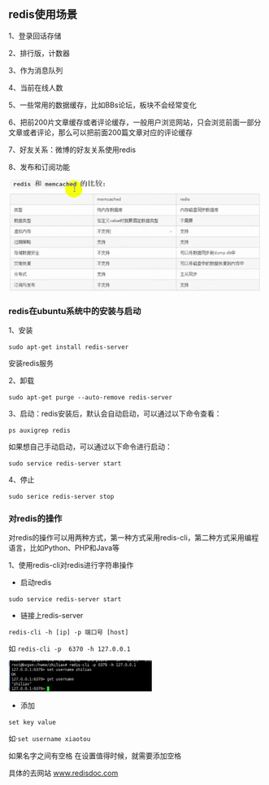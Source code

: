 ## redis使用场景

1、登录回话存储

2、排行版，计数器

3、作为消息队列

4、当前在线人数

5、一些常用的数据缓存，比如BBs论坛，板块不会经常变化

6、把前200片文章缓存或者评论缓存，一般用户浏览网站，只会浏览前面一部分文章或者评论，那么可以把前面200篇文章对应的评论缓存

7、好友关系：微博的好友关系使用redis

8、发布和订阅功能

![image-20200703123828422](images/image-20200703123828422.png)

### redis在ubuntu系统中的安装与启动

1、安装

`sudo apt-get install redis-server`

安装redis服务

2、卸载

`sudo apt-get purge --auto-remove redis-server`

3、启动：redis安装后，默认会自动启动，可以通过以下命令查看：

`ps auxigrep redis`

如果想自己手动启动，可以通过以下命令进行启动：

`sudo service redis-server start`

4、停止

`sudo serice redis-server stop`

### 对redis的操作

对redis的操作可以用两种方式，第一种方式采用redis-cli，第二种方式采用编程语言，比如Python、PHP和Java等

1、使用redis-cli对redis进行字符串操作

- 启动redis

`sudo service redis-server start`

- 链接上redis-server

`redis-cli -h [ip] -p 端口号 [host]`

如 `redis-cli -p  6370 -h 127.0.0.1`

  ![image-20200703140800775](images/image-20200703140800775.png)

- 添加

`set key value`

如·`set username xiaotou`

如果名字之间有空格 在设置值得时候，就需要添加空格

具体的去网站 www.redisdoc.com

  

  

  